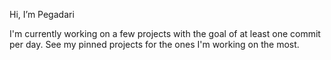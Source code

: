Hi, I’m Pegadari

I'm currently working on a few projects with the goal of at least one commit per day. See my pinned projects for the ones I'm working on the most.
